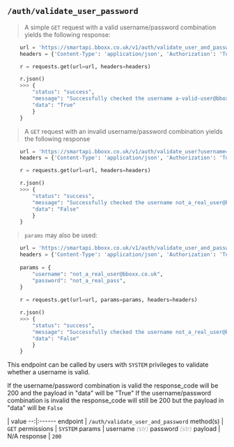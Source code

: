 ## `/auth/validate_user_password`

> A simple `GET` request with a valid username/password combination yields the following response:

```python
    url = 'https://smartapi.bboxx.co.uk/v1/auth/validate_user_and_password?username=a-valid-user@bboxx.co.uk&password=a-valid-password'
    headers = {'Content-Type': 'application/json', 'Authorization': 'Token token=' + A_VALID_TOKEN}

    r = requests.get(url=url, headers=headers)

    r.json()
    >>> {
        "status": "success",
        "message": "Successfully checked the username a-valid-user@bboxx.co.uk with it's password",
        "data": "True" 
        }
    }
```
> A `GET` request with an invalid username/password combination yields the following response

```python
    url = 'https://smartapi.bboxx.co.uk/v1/auth/validate_user?username=not_a_real_user@bboxx.co.uk&password=not-a-valid-password'
    headers = {'Content-Type': 'application/json', 'Authorization': 'Token token=' + A_VALID_TOKEN}

    r = requests.get(url=url, headers=headers)

    r.json()
    >>> {
        "status": "success",
        "message": "Successfully checked the username not_a_real_user@bboxx.co.uk with it's password",
        "data": "False" 
        }
    }
```


> `params` may also be used:

```python
    url = 'https://smartapi.bboxx.co.uk/v1/auth/validate_user_and_password'
    headers = {'Content-Type': 'application/json', 'Authorization': 'Token token=' + A_VALID_TOKEN}
    
    params = {
        "username": "not_a_real_user@bboxx.co.uk",
        "password": "not_a_real_pass",
    }
    
    r = requests.get(url=url, params=params, headers=headers)

    r.json()
    >>> {
        "status": "success",
        "message": "Successfully checked the username not_a_real_user@bboxx.co.uk with it's password",
        "data": "False" 
        }
    }
```

This endpoint can be called by users with `SYSTEM` privileges to validate whether a username is valid.

If the username/password combination is valid the response_code will be 200 and the payload in "data" will be "True"
If the username/password combination is invalid the response_code will still be 200 but the payload in "data" will be `False`

  | value
--:|:------
endpoint | `/auth/validate_user_and_password`
method(s) | `GET`
permissions |  `SYSTEM`
params | username <font color="DarkGray">_(str)_</font> password <font color="DarkGray">_(str)_</font>
payload | N/A
response | `200`